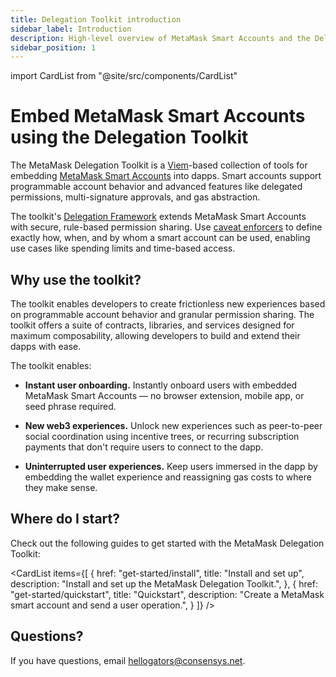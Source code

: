 ```yaml
---
title: Delegation Toolkit introduction
sidebar_label: Introduction
description: High-level overview of MetaMask Smart Accounts and the Delegation Toolkit.
sidebar_position: 1
---
```


import CardList from "@site/src/components/CardList"

# Embed MetaMask Smart Accounts using the Delegation Toolkit

The MetaMask Delegation Toolkit is a [Viem](https://viem.sh/)-based collection of tools for embedding [MetaMask Smart Accounts](concepts/smart-accounts.md) into dapps.
Smart accounts support programmable account behavior and advanced features like delegated permissions, multi-signature approvals, and gas abstraction.

The toolkit's [Delegation Framework](concepts/delegation.md#delegation-framework) extends MetaMask Smart Accounts with secure, rule-based permission sharing.
Use [caveat enforcers](concepts/caveat-enforcers.md) to define exactly how, when, and by whom a smart account can be used, enabling use cases like spending limits and time-based access.

## Why use the toolkit?

The toolkit enables developers to create frictionless new experiences based on programmable account behavior and granular permission
sharing. The toolkit offers a suite of contracts, libraries, and services designed for
maximum composability, allowing developers to build and extend their dapps with ease.

The toolkit enables:

- **Instant user onboarding.** Instantly onboard users with embedded MetaMask Smart Accounts — no browser extension, mobile
  app, or seed phrase required.

- **New web3 experiences.** Unlock new experiences such as peer-to-peer social
  coordination using incentive trees, or recurring subscription payments that don't require users
  to connect to the dapp.

- **Uninterrupted user experiences.** Keep users immersed in the dapp by embedding the wallet
  experience and reassigning gas costs to where they make sense.

## Where do I start?

Check out the following guides to get started with the MetaMask Delegation Toolkit:

<CardList
  items={[
    {
      href: "get-started/install",
      title: "Install and set up",
      description: "Install and set up the MetaMask Delegation Toolkit.",
    },
    {
      href: "get-started/quickstart",
      title: "Quickstart",
      description: "Create a MetaMask smart account and send a user operation.",
    }
  ]}
/>

## Questions?

If you have questions, email hellogators@consensys.net.
